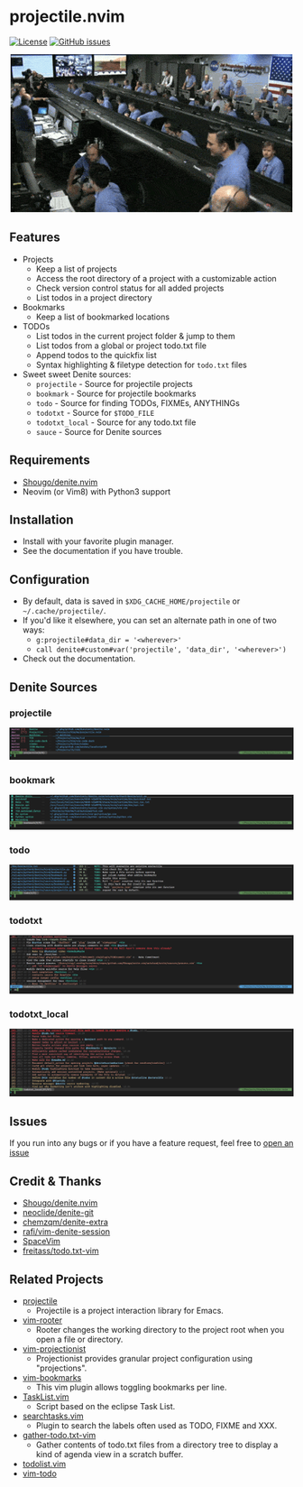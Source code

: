 # projectile.nvim #

[![License](https://img.shields.io/github/license/dunstontc/projectile.nvim.svg)](https://github.com/dunstontc/projectile.nvim/blob/master/LICENSE)
[![GitHub issues](https://img.shields.io/github/issues/dunstontc/projectile.nvim.svg)](https://github.com/dunstontc/projectile.nvim/issues)


<div align="center">
    <img src="https://raw.githubusercontent.com/dunstontc/assets/master/gifs/yes.gif" 
         alt="mission-control"
    />
</div>


## Features ##

  - Projects
    - Keep a list of projects
    - Access the root directory of a project with a customizable action
    - Check version control status for all added projects
    - List todos in a project directory
  - Bookmarks
    - Keep a list of bookmarked locations
  - TODOs
    - List todos in the current project folder & jump to them
    - List todos from a global or project todo.txt file
    - Append todos to the quickfix list 
    - Syntax highlighting & filetype detection for `todo.txt` files
  - Sweet sweet Denite sources:
    - `projectile` - Source for projectile projects  
    - `bookmark` - Source for projectile bookmarks  
    - `todo` - Source for finding TODOs, FIXMEs, ANYTHINGs  
    - `todotxt` - Source for `$TODO_FILE`  
    - `todotxt_local` - Source for any todo.txt file  
    - `sauce` - Source for Denite sources


## Requirements ##
  - [Shougo/denite.nvim](https://github.com/Shougo/denite.nvim)
  - Neovim (or Vim8) with Python3 support


## Installation ##
  - Install with your favorite plugin manager.
  - See the documentation if you have trouble.


## Configuration ##
  - By default, data is saved in `$XDG_CACHE_HOME/projectile` or `~/.cache/projectile/`.
  - If you'd like it elsewhere, you can set an alternate path in one of two ways:
    - `g:projectile#data_dir = '<wherever>'`
    - `call denite#custom#var('projectile', 'data_dir', '<wherever>')`
  - Check out the documentation.

## Denite Sources ##

### projectile ###
  ![project_source](https://raw.githubusercontent.com/dunstontc/assets/master/images/projectile/pj_1%20slim.png)

### bookmark ###  
  ![bookmark_source](https://raw.githubusercontent.com/dunstontc/assets/master/images/projectile/bm_normal%20slim.png)

### todo ###  
  ![todo_source](https://raw.githubusercontent.com/dunstontc/assets/master/images/projectile/todo%20slim.png)

### todotxt ###  
  ![todotxt_source](https://raw.githubusercontent.com/dunstontc/assets/master/images/projectile/todo_txt_slim.png)

### todotxt_local ###  
  ![todotxt_local_source](https://raw.githubusercontent.com/dunstontc/assets/master/images/projectile/todotxt%20slim.png)



## Issues ##
If you run into any bugs or if you have a feature request, feel free to
 [open an issue](https://github.com/dunstontc/projectile.nvim/issues)


## Credit & Thanks ##
  - [Shougo/denite.nvim](https://github.com/Shougo/denite.nvim)
  - [neoclide/denite-git](https://github.com/neoclide/denite-git)
  - [chemzqm/denite-extra](https://github.com/chemzqm/denite-extra)
  - [rafi/vim-denite-session](https://github.com/rafi/vim-denite-session)
  - [SpaceVim](https://github.com/SpaceVim/SpaceVim)
  - [freitass/todo.txt-vim](https://github.com/freitass/todo.txt-vim)


## Related Projects ##
  - [projectile](https://github.com/bbatsov/projectile)
    - Projectile is a project interaction library for Emacs.
  - [vim-rooter](https://github.com/airblade/vim-rooter)
    - Rooter changes the working directory to the project root when you open a file or directory.
  - [vim-projectionist](https://github.com/tpope/vim-projectionist)
    - Projectionist provides granular project configuration using "projections".
  - [vim-bookmarks](https://github.com/MattesGroeger/vim-bookmarks)
    - This vim plugin allows toggling bookmarks per line.
  - [TaskList.vim](https://github.com/vim-scripts/TaskList.vim)
    - Script based on the eclipse Task List.
  - [searchtasks.vim](https://github.com/gilsondev/searchtasks.vim)
    - Plugin to search the labels often used as TODO, FIXME and XXX.
  - [gather-todo.txt-vim](https://github.com/lgalke/gather-todo.txt-vim)
    - Gather contents of todo.txt files from a directory tree to display a kind of agenda view in a scratch buffer.
  - [todolist.vim](https://github.com/vim-scripts/todolist.vim)
  - [vim-todo](https://github.com/codegram/vim-todo)


